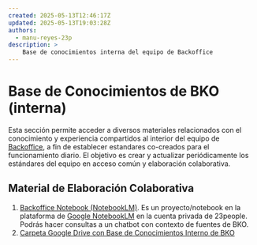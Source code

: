```yaml
---
created: 2025-05-13T12:46:17Z
updated: 2025-05-13T19:03:28Z
authors:
  - manu-reyes-23p
description: >
    Base de conocimientos interna del equipo de Backoffice
---
```


# Base de Conocimientos de BKO (interna)

Esta sección permite acceder a diversos materiales relacionados con el conocimiento y experiencia compartidos al interior del equipo de [Backoffice](/organization/teams/backoffice/), a fin de establecer estandares co-creados para el funcionamiento diario. El objetivo es crear y actualizar periódicamente los estándares del equipo en acceso común y elaboración colaborativa.

## Material de Elaboración Colaborativa

1. [Backoffice Notebook (NotebookLM)](https://notebooklm.google.com/notebook/7ebc69f6-5183-49bf-8ab8-8313253b4f36). Es un proyecto/notebook en la plataforma de [Google NotebookLM](https://notebooklm.google/) en la cuenta privada de 23people. Podrás hacer consultas a un chatbot con contexto de fuentes de BKO.
2. [Carpeta Google Drive con Base de Conocimientos Interno de BKO](https://drive.google.com/drive/folders/1I7fsUheakpNjep81LQCrwGPyDgkVK6te?usp=drive_link)